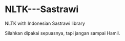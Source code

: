# NLTK---Sastrawi
NLTK with Indonesian Sastrawi library



Silahkan dipakai sepuasnya, tapi jangan sampai Hamil.



